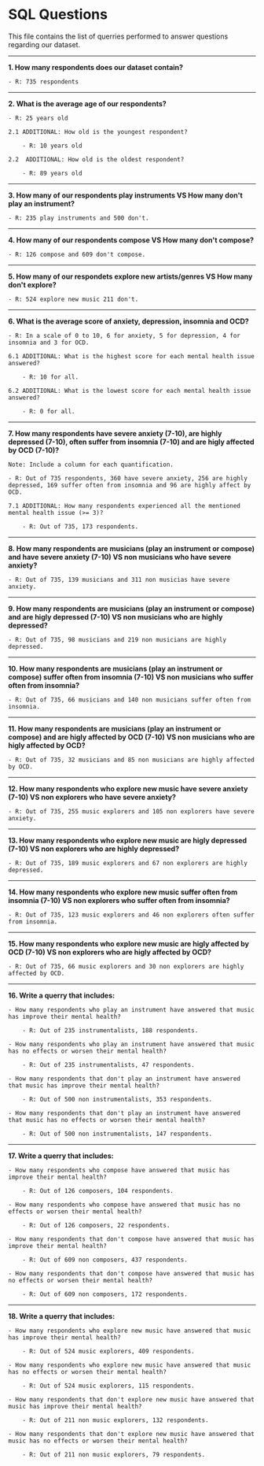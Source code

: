# SQL Questions

This file contains the list of querries performed to answer questions regarding our dataset.

---------------------------------------------------------------------------------------------------------------------------------

**1. How many respondents does our dataset contain?**
    
    - R: 735 respondents

---------------------------------------------------------------------------------------------------------------------------------

**2. What is the average age of our respondents?**
    
    - R: 25 years old

    2.1 ADDITIONAL: How old is the youngest respondent?
       
        - R: 10 years old

    2.2  ADDITIONAL: How old is the oldest respondent?
        
        - R: 89 years old

---------------------------------------------------------------------------------------------------------------------------------

**3. How many of our respondents play instruments VS How many don't play an instrument?**
   
    - R: 235 play instruments and 500 don't.

---------------------------------------------------------------------------------------------------------------------------------

**4. How many of our respondents compose VS How many don't compose?**
    
    - R: 126 compose and 609 don't compose.

---------------------------------------------------------------------------------------------------------------------------------

**5. How many of our respondets explore new artists/genres VS How many don't explore?**
    
    - R: 524 explore new music 211 don't.

---------------------------------------------------------------------------------------------------------------------------------

**6. What is the average score of anxiety, depression, insomnia and OCD?**
   
    - R: In a scale of 0 to 10, 6 for anxiety, 5 for depression, 4 for insomnia and 3 for OCD.

    6.1 ADDITIONAL: What is the highest score for each mental health issue answered?
       
        - R: 10 for all.

    6.2 ADDITIONAL: What is the lowest score for each mental health issue answered?
       
        - R: 0 for all.

---------------------------------------------------------------------------------------------------------------------------------

**7. How many respondents have severe anxiety (7-10), are highly depressed (7-10), often suffer from insomnia (7-10) and are higly affected by OCD (7-10)?**
    
    Note: Include a column for each quantification.
   
    - R: Out of 735 respondents, 360 have severe anxiety, 256 are highly depressed, 169 suffer often from insomnia and 96 are highly affect by OCD.

    7.1 ADDITIONAL: How many respondents experienced all the mentioned mental health issue (>= 3)?
        
        - R: Out of 735, 173 respondents.

---------------------------------------------------------------------------------------------------------------------------------

**8. How many respondents are musicians (play an instrument or compose) and have severe anxiety (7-10) VS non musicians who have severe anxiety?**
   
    - R: Out of 735, 139 musicians and 311 non musicias have severe anxiety.

---------------------------------------------------------------------------------------------------------------------------------

**9. How many respondents are musicians (play an instrument or compose) and are higly depressed (7-10) VS non musicians who are highly depressed?**
   
    - R: Out of 735, 98 musicians and 219 non musicians are highly depressed.

---------------------------------------------------------------------------------------------------------------------------------

**10. How many respondents are musicians (play an instrument or compose) suffer often from insomnia (7-10) VS non musicians who suffer often from insomnia?**
   
    - R: Out of 735, 66 musicians and 140 non musicians suffer often from insomnia.

---------------------------------------------------------------------------------------------------------------------------------
**11. How many respondents are musicians (play an instrument or compose) and are higly affected by OCD (7-10) VS non musicians who are higly affected by OCD?**
    
    - R: Out of 735, 32 musicians and 85 non musicians are highly affected by OCD.

---------------------------------------------------------------------------------------------------------------------------------

**12. How many respondents who explore new music have severe anxiety (7-10) VS non explorers who have severe anxiety?**
    
    - R: Out of 735, 255 music explorers and 105 non explorers have severe anxiety.

---------------------------------------------------------------------------------------------------------------------------------

**13. How many respondents who explore new music are higly depressed (7-10) VS non explorers who are highly depressed?**
    
    - R: Out of 735, 189 music explorers and 67 non explorers are highly depressed.

---------------------------------------------------------------------------------------------------------------------------------

**14. How many respondents who explore new music suffer often from insomnia (7-10) VS non explorers who suffer often from insomnia?**
    
    - R: Out of 735, 123 music explorers and 46 non explorers often suffer from insomnia.

---------------------------------------------------------------------------------------------------------------------------------

**15. How many respondents who explore new music are higly affected by OCD (7-10) VS non explorers who are higly affected by OCD?**
    
    - R: Out of 735, 66 music explorers and 30 non explorers are highly affected by OCD.

---------------------------------------------------------------------------------------------------------------------------------

**16. Write a querry that includes:** 
    
    - How many respondents who play an instrument have answered that music has improve their mental health?
        
        - R: Out of 235 instrumentalists, 188 respondents.

    - How many respondents who play an instrument have answered that music has no effects or worsen their mental health?
       
        - R: Out of 235 instrumentalists, 47 respondents.

    - How many respondents that don't play an instrument have answered that music has improve their mental health?
       
        - R: Out of 500 non instrumentalists, 353 respondents.

    - How many respondents that don't play an instrument have answered that music has no effects or worsen their mental health?
       
        - R: Out of 500 non instrumentalists, 147 respondents.

---------------------------------------------------------------------------------------------------------------------------------

**17. Write a querry that includes:** 
    
    - How many respondents who compose have answered that music has improve their mental health?
    
        - R: Out of 126 composers, 104 respondents.
   
    - How many respondents who compose have answered that music has no effects or worsen their mental health?
       
        - R: Out of 126 composers, 22 respondents.
   
    - How many respondents that don't compose have answered that music has improve their mental health?
        
        - R: Out of 609 non composers, 437 respondents.
    
    - How many respondents that don't compose have answered that music has no effects or worsen their mental health?
        
        - R: Out of 609 non composers, 172 respondents.

---------------------------------------------------------------------------------------------------------------------------------

**18. Write a querry that includes:** 
   
    - How many respondents who explore new music have answered that music has improve their mental health?
       
        - R: Out of 524 music explorers, 409 respondents.
   
    - How many respondents who explore new music have answered that music has no effects or worsen their mental health?
       
        - R: Out of 524 music explorers, 115 respondents.
    
    - How many respondents that don't explore new music have answered that music has improve their mental health?
       
        - R: Out of 211 non music explorers, 132 respondents.

    - How many respondents that don't explore new music have answered that music has no effects or worsen their mental health?
       
        - R: Out of 211 non music explorers, 79 respondents.